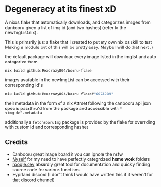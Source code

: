 # Degeneracy at its finest xD
A nixos flake that automatically downloads, and categorizes images from
danbooru given a list of img id (and two hashes) (refer to the newImgList.nix).

This is primarily just a flake that I created to put my own nix os skill to
test Making a module out of this will be pretty easy. Maybe I will do that next
:)

the default package will download every image listed in the imglist and auto
categorize them
```sh
nix build github:Rexcrazy804/booru-flake
```

images available in the newImgList can be accessed with their corresponding
id's
```sh
nix build github:Rexcrazy804/booru-flake#"6073289"
```

their metadata in the form of a nix Attrset following the danbooru api json
spec is passthru'd from the package and accessible with `"<imgid>".metadata`

additionally a `fetchBooruImg` package is provided by the flake for overriding
with custom id and corresponding hashes

## Credits
- [Danbooru](https://danbooru.donmai.us/) great image board if you can ignore
the nsfw
- [Myself](https://github.com/Rexcrazy804) for my need to have perfectly
categroized **home work** folders
- [noogle.dev](https://noogle.dev/) absurdly great tool for documentation and
quickly finding source code for various functions
- Hyprland discord (I don't think I would have written this if it weren't for that discord channel)
